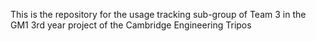 This is the repository for the usage tracking sub-group of Team 3 in the GM1 3rd year project of the Cambridge Engineering Tripos
